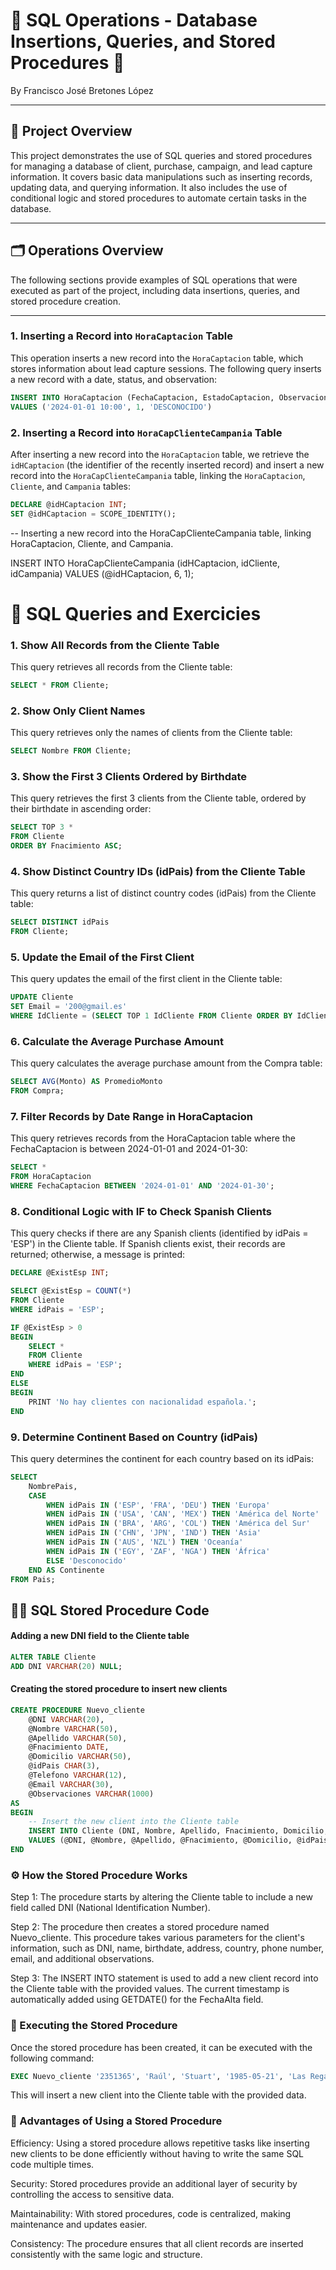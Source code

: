 # 🌟 SQL Operations - Database Insertions, Queries, and Stored Procedures 🌟

By Francisco José Bretones López

---

## 📜 Project Overview

This project demonstrates the use of SQL queries and stored procedures for managing a database of client, purchase, campaign, and lead capture information. It covers basic data manipulations such as inserting records, updating data, and querying information. It also includes the use of conditional logic and stored procedures to automate certain tasks in the database.

---

## 🗂️ Operations Overview

The following sections provide examples of SQL operations that were executed as part of the project, including data insertions, queries, and stored procedure creation.

---

### 1. Inserting a Record into `HoraCaptacion` Table

This operation inserts a new record into the `HoraCaptacion` table, which stores information about lead capture sessions. The following query inserts a new record with a date, status, and observation:

```sql
INSERT INTO HoraCaptacion (FechaCaptacion, EstadoCaptacion, Observaciones)
VALUES ('2024-01-01 10:00', 1, 'DESCONOCIDO')
```

### 2. Inserting a Record into `HoraCapClienteCampania` Table

After inserting a new record into the `HoraCaptacion` table, we retrieve the `idHCaptacion` (the identifier of the recently inserted record) and insert a new record into the `HoraCapClienteCampania` table, linking the `HoraCaptacion`, `Cliente`, and `Campania` tables:

```sql
DECLARE @idHCaptacion INT;
SET @idHCaptacion = SCOPE_IDENTITY();
```

-- Inserting a new record into the HoraCapClienteCampania table, linking HoraCaptacion, Cliente, and Campania.

INSERT INTO HoraCapClienteCampania (idHCaptacion, idCliente, idCampania)
VALUES (@idHCaptacion, 6, 1);


# 🧮 SQL Queries and Exercicies 

### 1. Show All Records from the Cliente Table

This query retrieves all records from the Cliente table:

```sql
SELECT * FROM Cliente;
```

### 2. Show Only Client Names

This query retrieves only the names of clients from the Cliente table:

```sql
SELECT Nombre FROM Cliente;
```

### 3. Show the First 3 Clients Ordered by Birthdate

This query retrieves the first 3 clients from the Cliente table, ordered by their birthdate in ascending order:
``` sql
SELECT TOP 3 * 
FROM Cliente
ORDER BY Fnacimiento ASC;
```

### 4. Show Distinct Country IDs (idPais) from the Cliente Table

This query returns a list of distinct country codes (idPais) from the Cliente table:

```sql
SELECT DISTINCT idPais 
FROM Cliente;
```

### 5. Update the Email of the First Client

This query updates the email of the first client in the Cliente table:
```sql
UPDATE Cliente
SET Email = '200@gmail.es'
WHERE IdCliente = (SELECT TOP 1 IdCliente FROM Cliente ORDER BY IdCliente);
```
### 6. Calculate the Average Purchase Amount

This query calculates the average purchase amount from the Compra table:
```sql
SELECT AVG(Monto) AS PromedioMonto
FROM Compra;
```
### 7. Filter Records by Date Range in HoraCaptacion

This query retrieves records from the HoraCaptacion table where the FechaCaptacion is between 2024-01-01 and 2024-01-30:

```sql
SELECT * 
FROM HoraCaptacion
WHERE FechaCaptacion BETWEEN '2024-01-01' AND '2024-01-30';
```
### 8. Conditional Logic with IF to Check Spanish Clients

This query checks if there are any Spanish clients (identified by idPais = 'ESP') in the Cliente table. If Spanish clients exist, their records are returned; otherwise, a message is printed:

```sql
DECLARE @ExistEsp INT;

SELECT @ExistEsp = COUNT(*) 
FROM Cliente
WHERE idPais = 'ESP';

IF @ExistEsp > 0
BEGIN
    SELECT * 
    FROM Cliente
    WHERE idPais = 'ESP';
END
ELSE
BEGIN
    PRINT 'No hay clientes con nacionalidad española.';
END
```
### 9. Determine Continent Based on Country (idPais)
This query determines the continent for each country based on its idPais:
``` sql
SELECT 
    NombrePais,
    CASE 
        WHEN idPais IN ('ESP', 'FRA', 'DEU') THEN 'Europa'
        WHEN idPais IN ('USA', 'CAN', 'MEX') THEN 'América del Norte'
        WHEN idPais IN ('BRA', 'ARG', 'COL') THEN 'América del Sur'
        WHEN idPais IN ('CHN', 'JPN', 'IND') THEN 'Asia'
        WHEN idPais IN ('AUS', 'NZL') THEN 'Oceanía'
        WHEN idPais IN ('EGY', 'ZAF', 'NGA') THEN 'África'
        ELSE 'Desconocido'
    END AS Continente
FROM Pais;
```

## 🧑‍💻 SQL Stored Procedure Code
#### Adding a new DNI field to the Cliente table
```sql
ALTER TABLE Cliente
ADD DNI VARCHAR(20) NULL;
```

#### Creating the stored procedure to insert new clients

```sql
CREATE PROCEDURE Nuevo_cliente
    @DNI VARCHAR(20),
    @Nombre VARCHAR(50),
    @Apellido VARCHAR(50),
    @Fnacimiento DATE,
    @Domicilio VARCHAR(50),
    @idPais CHAR(3),
    @Telefono VARCHAR(12),
    @Email VARCHAR(30),
    @Observaciones VARCHAR(1000)
AS
BEGIN
    -- Insert the new client into the Cliente table
    INSERT INTO Cliente (DNI, Nombre, Apellido, Fnacimiento, Domicilio, idPais, Telefono, Email, Observaciones, FechaAlta)
    VALUES (@DNI, @Nombre, @Apellido, @Fnacimiento, @Domicilio, @idPais, @Telefono, @Email, @Observaciones, GETDATE())
END
```

### ⚙️ How the Stored Procedure Works

Step 1: The procedure starts by altering the Cliente table to include a new field called DNI (National Identification Number).

Step 2: The procedure then creates a stored procedure named Nuevo_cliente. This procedure takes various parameters for the client's information, such as DNI, name, birthdate, address, country, phone number, email, and additional observations.

Step 3: The INSERT INTO statement is used to add a new client record into the Cliente table with the provided values. The current timestamp is automatically added using GETDATE() for the FechaAlta field.

### 🚀 Executing the Stored Procedure

Once the stored procedure has been created, it can be executed with the following command:

```sql
EXEC Nuevo_cliente '2351365', 'Raúl', 'Stuart', '1985-05-21', 'Las Regasta 25', 'ESP', '655821547', 'Raul@krokimail.com', '';
```
This will insert a new client into the Cliente table with the provided data.

### 🧠 Advantages of Using a Stored Procedure

Efficiency: Using a stored procedure allows repetitive tasks like inserting new clients to be done efficiently without having to write the same SQL code multiple times.

Security: Stored procedures provide an additional layer of security by controlling the access to sensitive data.

Maintainability: With stored procedures, code is centralized, making maintenance and updates easier.

Consistency: The procedure ensures that all client records are inserted consistently with the same logic and structure.


